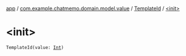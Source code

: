 [app](../../index.md) / [com.example.chatmemo.domain.model.value](../index.md) / [TemplateId](index.md) / [&lt;init&gt;](./-init-.md)

# &lt;init&gt;

`TemplateId(value: `[`Int`](https://kotlinlang.org/api/latest/jvm/stdlib/kotlin/-int/index.html)`)`